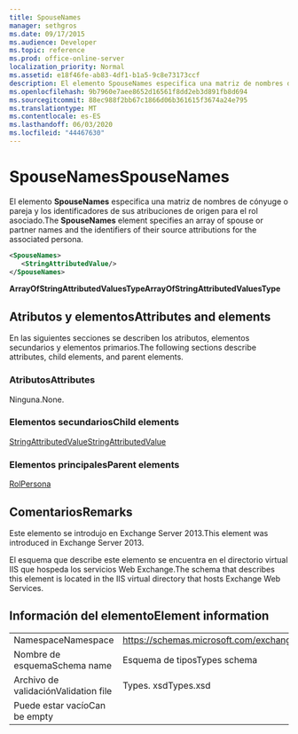 ```yaml
---
title: SpouseNames
manager: sethgros
ms.date: 09/17/2015
ms.audience: Developer
ms.topic: reference
ms.prod: office-online-server
localization_priority: Normal
ms.assetid: e18f46fe-ab83-4df1-b1a5-9c8e73173ccf
description: El elemento SpouseNames especifica una matriz de nombres de cónyuge o pareja y los identificadores de sus atribuciones de origen para el rol asociado.
ms.openlocfilehash: 9b7960e7aee8652d16561f8dd2eb3d891fb8d694
ms.sourcegitcommit: 88ec988f2bb67c1866d06b361615f3674a24e795
ms.translationtype: MT
ms.contentlocale: es-ES
ms.lasthandoff: 06/03/2020
ms.locfileid: "44467630"
---
```

# <a name="spousenames"></a><span data-ttu-id="19e6b-103">SpouseNames</span><span class="sxs-lookup"><span data-stu-id="19e6b-103">SpouseNames</span></span>

<span data-ttu-id="19e6b-104">El elemento **SpouseNames** especifica una matriz de nombres de cónyuge o pareja y los identificadores de sus atribuciones de origen para el rol asociado.</span><span class="sxs-lookup"><span data-stu-id="19e6b-104">The **SpouseNames** element specifies an array of spouse or partner names and the identifiers of their source attributions for the associated persona.</span></span> 
  
```XML
<SpouseNames>
   <StringAttributedValue/>
</SpouseNames>
```

 <span data-ttu-id="19e6b-105">**ArrayOfStringAttributedValuesType**</span><span class="sxs-lookup"><span data-stu-id="19e6b-105">**ArrayOfStringAttributedValuesType**</span></span>
## <a name="attributes-and-elements"></a><span data-ttu-id="19e6b-106">Atributos y elementos</span><span class="sxs-lookup"><span data-stu-id="19e6b-106">Attributes and elements</span></span>

<span data-ttu-id="19e6b-107">En las siguientes secciones se describen los atributos, elementos secundarios y elementos primarios.</span><span class="sxs-lookup"><span data-stu-id="19e6b-107">The following sections describe attributes, child elements, and parent elements.</span></span>
  
### <a name="attributes"></a><span data-ttu-id="19e6b-108">Atributos</span><span class="sxs-lookup"><span data-stu-id="19e6b-108">Attributes</span></span>

<span data-ttu-id="19e6b-109">Ninguna.</span><span class="sxs-lookup"><span data-stu-id="19e6b-109">None.</span></span>
  
### <a name="child-elements"></a><span data-ttu-id="19e6b-110">Elementos secundarios</span><span class="sxs-lookup"><span data-stu-id="19e6b-110">Child elements</span></span>

[<span data-ttu-id="19e6b-111">StringAttributedValue</span><span class="sxs-lookup"><span data-stu-id="19e6b-111">StringAttributedValue</span></span>](stringattributedvalue.md)
  
### <a name="parent-elements"></a><span data-ttu-id="19e6b-112">Elementos principales</span><span class="sxs-lookup"><span data-stu-id="19e6b-112">Parent elements</span></span>

[<span data-ttu-id="19e6b-113">Rol</span><span class="sxs-lookup"><span data-stu-id="19e6b-113">Persona</span></span>](persona.md)
  
## <a name="remarks"></a><span data-ttu-id="19e6b-114">Comentarios</span><span class="sxs-lookup"><span data-stu-id="19e6b-114">Remarks</span></span>

<span data-ttu-id="19e6b-115">Este elemento se introdujo en Exchange Server 2013.</span><span class="sxs-lookup"><span data-stu-id="19e6b-115">This element was introduced in Exchange Server 2013.</span></span>
  
<span data-ttu-id="19e6b-116">El esquema que describe este elemento se encuentra en el directorio virtual IIS que hospeda los servicios Web Exchange.</span><span class="sxs-lookup"><span data-stu-id="19e6b-116">The schema that describes this element is located in the IIS virtual directory that hosts Exchange Web Services.</span></span>
  
## <a name="element-information"></a><span data-ttu-id="19e6b-117">Información del elemento</span><span class="sxs-lookup"><span data-stu-id="19e6b-117">Element information</span></span>

|||
|:-----|:-----|
|<span data-ttu-id="19e6b-118">Namespace</span><span class="sxs-lookup"><span data-stu-id="19e6b-118">Namespace</span></span>  <br/> |https://schemas.microsoft.com/exchange/services/2006/types  <br/> |
|<span data-ttu-id="19e6b-119">Nombre de esquema</span><span class="sxs-lookup"><span data-stu-id="19e6b-119">Schema name</span></span>  <br/> |<span data-ttu-id="19e6b-120">Esquema de tipos</span><span class="sxs-lookup"><span data-stu-id="19e6b-120">Types schema</span></span>  <br/> |
|<span data-ttu-id="19e6b-121">Archivo de validación</span><span class="sxs-lookup"><span data-stu-id="19e6b-121">Validation file</span></span>  <br/> |<span data-ttu-id="19e6b-122">Types. xsd</span><span class="sxs-lookup"><span data-stu-id="19e6b-122">Types.xsd</span></span>  <br/> |
|<span data-ttu-id="19e6b-123">Puede estar vacío</span><span class="sxs-lookup"><span data-stu-id="19e6b-123">Can be empty</span></span>  <br/> ||
   

